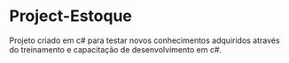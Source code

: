 # Project-Estoque
Projeto criado em c# para testar novos conhecimentos adquiridos através do treinamento e capacitação de desenvolvimento em c#.
